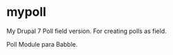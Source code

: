 mypoll
======
My Drupal 7 Poll field version. For creating polls as field.

Poll Module para Babble.